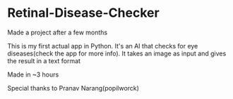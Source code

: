 # Retinal-Disease-Checker
Made a project after a few months

This is my first actual app in Python. 
It's an AI that checks for eye diseases(check the app for more info). 
It takes an image as input and gives the result in a text format

Made in ~3 hours

Special thanks to Pranav Narang(popilworck)
